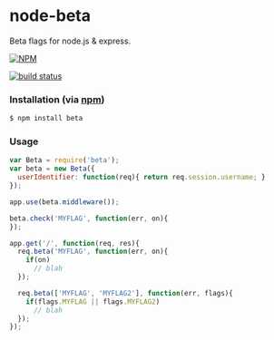 node-beta
=========

Beta flags for node.js &amp; express.

[![NPM](https://nodei.co/npm/beta.png?downloads=true&stars=true)](https://nodei.co/npm/beta/)

[![build status](https://secure.travis-ci.org/troygoode/node-beta.png)](http://travis-ci.org/troygoode/node-beta)

### Installation (via [npm](https://npmjs.org/package/beta))

```bash
$ npm install beta
```

### Usage

```javascript
var Beta = require('beta');
var beta = new Beta({
  userIdentifier: function(req){ return req.session.username; }
});

app.use(beta.middleware());

beta.check('MYFLAG', function(err, on){
});

app.get('/', function(req, res){
  req.beta('MYFLAG', function(err, on){
    if(on)
      // blah
  });

  req.beta(['MYFLAG', 'MYFLAG2'], function(err, flags){
    if(flags.MYFLAG || flags.MYFLAG2)
      // blah
  });
});
```
